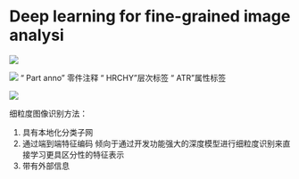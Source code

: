 # Deep learning for fine-grained image analysi

![](https://i.imgur.com/V8WAbK2.png)

![](https://i.imgur.com/41H6ZIQ.png)
 “ Part anno” 零件注释
 “ HRCHY”层次标签
 “ ATR”属性标签
 
 ![](https://i.imgur.com/kgVFmh0.png)

细粒度图像识别方法：
1. 具有本地化分类子网
2. 通过端到端特征编码
    倾向于通过开发功能强大的深度模型进行细粒度识别来直接学习更具区分性的特征表示
3. 带有外部信息